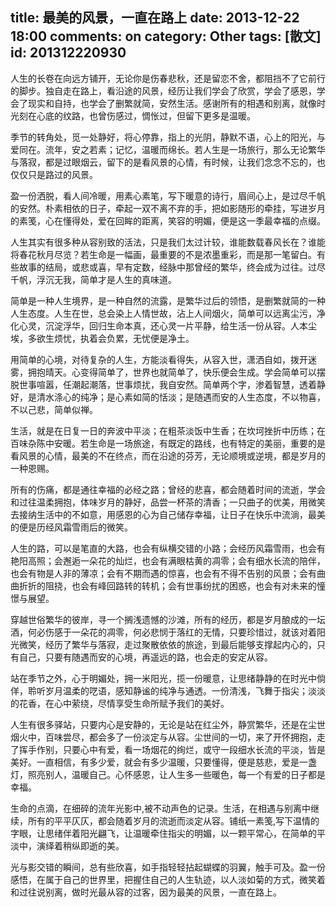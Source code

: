 title: 最美的风景，一直在路上
date: 2013-12-22 18:00
comments: on
category: Other
tags: [散文]
id: 201312220930
---


人生的长卷在向远方铺开，无论你是伤春悲秋，还是留恋不舍，都阻挡不了它前行的脚步。独自走在路上，看沿途的风景，经历让我们学会了欣赏，学会了感恩，学会了现实和自持，也学会了删繁就简，安然生活。感谢所有的相遇和别离，就像时光刻在心底的纹路，也曾伤感过，惆怅过，但留下更多是温暖。
<!-- more -->

季节的转角处，觅一处静好，将心停靠，指上的光阴，静默不语，心上的阳光，与爱同在。流年，安之若素；记忆，温暖而绵长。若人生是一场旅行，那么无论繁华与落寂，都是过眼烟云，留下的是看风景的心情，有时候，让我们念念不忘的，也仅仅只是路过的风景。

盈一份洒脱，看人间冷暖，用素心素笔，写下暖意的诗行，眉间心上，是过尽千帆的安然。朴素相依的日子，牵起一双不离不弃的手，把如影随形的牵挂，写进岁月的素笺，心在懂得处，爱在回眸的距离，笑容的明媚，便是这一季最幸福的点缀。

人生其实有很多种从容别致的活法，只是我们太过计较，谁能数载春风长在？谁能将春花秋月尽览？若生命是一幅画，最重要的不是浓墨重彩，而是那一笔留白。有些故事的结局，或悲或喜，早有定数，经脉中那曾经的繁华，终会成为过往。过尽千帆，浮沉无我，简单才是人生的真味道。

简单是一种人生境界，是一种自然的流露，是繁华过后的领悟，是删繁就简的一种人生态度。人生在世，总会染上人情世故，沾上人间烟火，简单可以远离尘污，净化心灵，沉淀浮华，回归生命本真，还心灵一片平静，给生活一份从容。人本尘埃，多欲生烦忧，执着会负累，无忧便是净土。

用简单的心境，对待复杂的人生，方能淡看得失，从容入世，潇洒自如，拨开迷雾，拥抱晴天。心变得简单了，世界也就简单了，快乐便会生成。学会简单可以摆脱世事喧嚣，任潮起潮落，世事烦扰，我自安然。简单两个字，渗着智慧，透着静好，是清水涤心的纯净；是心素如简的恬淡；是随遇而安的人生态度，不以物喜，不以己悲，简单似禅。

生活，就是在日复一日的奔波中平淡；在粗茶淡饭中生香；在坎坷挫折中历练；在百味杂陈中安暖。若生命是一场旅途，有既定的路线，也有特定的美丽，重要的是看风景的心情，最美的不在终点，而在沿途的芬芳，无论顺境或逆境，都是岁月的一种恩赐。

所有的伤痛，都是通往幸福的必经之路；曾经的悲喜，都会随着时间的流逝，学会和过往温柔拥抱，体味岁月的静好，品尝一杯茶的清香；一只曲子的优美，用微笑去接纳生活中的不如意，用感恩的心为自己储存幸福，让日子在快乐中流淌，最美的便是历经风霜雪雨后的微笑。

人生的路，可以是笔直的大路，也会有纵横交错的小路；会经历风霜雪雨，也会有艳阳高照；会邂逅一朵花的灿烂，也会有满眼枯黄的凋零；会有细水长流的陪伴，也会有物是人非的薄凉；会有不期而遇的惊喜，也会有不得不告别的风景；会有曲曲折折的阻挠，也会有峰回路转的转机；会有世事纷扰的困惑，也会有对未来的憧憬与展望。

穿越世俗繁华的彼岸，寻一个搁浅遗憾的沙滩，所有的经历，都是岁月酿成的一坛酒，何必伤感于一朵花的凋零，何必悲悯于落红的无情，只要珍惜过，就该对着阳光微笑，经历了繁华与落寂，走过聚散依依的旅途，到最后能够支撑起内心的，只有自己，只要有随遇而安的心境，再遥远的路，也会走的安定从容。

站在季节之外，心于明媚处，拥一米阳光，揽一份暖意，让思绪静静的在时光中倘佯，聆听岁月温柔的呓语，感知静谧的纯净与通透。一份清浅，飞舞于指尖；淡淡的花香，在心中萦绕，尽情享受生命所赋予我们的美好。

人生有很多驿站，只要内心是安静的，无论是站在红尘外，静赏繁华，还是在尘世烟火中，百味尝尽，都会多了一份淡定与从容。尘世间的一切，来了开怀拥抱，走了挥手作别，只要心中有爱，看一场烟花的绚烂，或守一段细水长流的平淡，皆是美好。一直相信，有多少爱，就会有多少温暖，只要懂得，便是慈悲，爱是一盏灯，照亮别人，温暖自己。心怀感恩，让人生多一些暖色，每一个有爱的日子都是幸福。

生命的点滴，在细碎的流年光影中,被不动声色的记录。生活，在相遇与别离中继续，所有的平平仄仄，都会随着岁月的流逝而淡定从容。铺纸一素笺,写下温情的字眼，让思绪伴着阳光翩飞，让温暖牵住指尖的明媚，以一颗平常心，在简单的平淡中，演绎着稍纵即逝的美。

光与影交错的瞬间，总有些欣喜，如手指轻轻拈起蝴蝶的羽翼，触手可及。盈一份感悟，在属于自己的世界里，把握住自己的人生轨迹，以人淡如菊的方式，微笑着和过往说别离，做时光最从容的过客，因为最美的风景，一直在路上。
